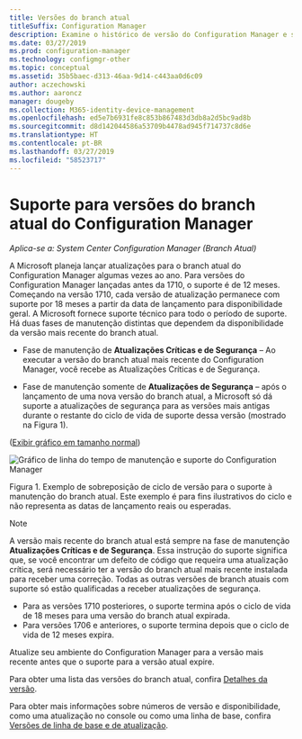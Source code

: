 ```yaml
---
title: Versões do branch atual
titleSuffix: Configuration Manager
description: Examine o histórico de versão do Configuration Manager e saiba mais sobre as fases do serviço oferecido.
ms.date: 03/27/2019
ms.prod: configuration-manager
ms.technology: configmgr-other
ms.topic: conceptual
ms.assetid: 35b5baec-d313-46aa-9d14-c443aa0d6c09
author: aczechowski
ms.author: aaroncz
manager: dougeby
ms.collection: M365-identity-device-management
ms.openlocfilehash: ed5e7b6931fe8c853b867483d3db8a2d5bc9ad8b
ms.sourcegitcommit: d8d142044586a53709b4478ad945f714737c8d6e
ms.translationtype: HT
ms.contentlocale: pt-BR
ms.lasthandoff: 03/27/2019
ms.locfileid: "58523717"
---
```

# <a name="support-for-configuration-manager-current-branch-versions"></a>Suporte para versões do branch atual do Configuration Manager

*Aplica-se a: System Center Configuration Manager (Branch Atual)*

A Microsoft planeja lançar atualizações para o branch atual do Configuration Manager algumas vezes ao ano. Para versões do Configuration Manager lançadas antes da 1710, o suporte é de 12 meses. Começando na versão 1710, cada versão de atualização permanece com suporte por 18 meses a partir da data de lançamento para disponibilidade geral. A Microsoft fornece suporte técnico para todo o período de suporte. Há duas fases de manutenção distintas que dependem da disponibilidade da versão mais recente do branch atual.  

- Fase de manutenção de **Atualizações Críticas e de Segurança** – Ao executar a versão do branch atual mais recente do Configuration Manager, você recebe as Atualizações Críticas e de Segurança.  

- Fase de manutenção somente de **Atualizações de Segurança**  – após o lançamento de uma nova versão do branch atual, a Microsoft só dá suporte a atualizações de segurança para as versões mais antigas durante o restante do ciclo de vida de suporte dessa versão (mostrado na Figura 1).  

([Exibir gráfico em tamanho normal](media/CM_Servicing_support_timeline1.png))

![Gráfico de linha do tempo de manutenção e suporte do Configuration Manager](media/CM_Servicing_support_timeline1.png)  

Figura 1. Exemplo de sobreposição de ciclo de versão para o suporte à manutenção do branch atual. Este exemplo é para fins ilustrativos do ciclo e não representa as datas de lançamento reais ou esperadas.

> [!NOTE]  
>  A versão mais recente do branch atual está sempre na fase de manutenção **Atualizações Críticas e de Segurança**. Essa instrução do suporte significa que, se você encontrar um defeito de código que requeira uma atualização crítica, será necessário ter a versão do branch atual mais recente instalada para receber uma correção. Todas as outras versões de branch atuais com suporte só estão qualificadas a receber atualizações de segurança.
> - Para as versões 1710 posteriores, o suporte termina após o ciclo de vida de 18 meses para uma versão do branch atual expirada.
> - Para versões 1706 e anteriores, o suporte termina depois que o ciclo de vida de 12 meses expira.
> 
> Atualize seu ambiente do Configuration Manager para a versão mais recente antes que o suporte para a versão atual expire.

Para obter uma lista das versões do branch atual, confira [Detalhes da versão](/sccm/core/servers/manage/updates#version-details).

Para obter mais informações sobre números de versão e disponibilidade, como uma atualização no console ou como uma linha de base, confira [Versões de linha de base e de atualização](/sccm/core/servers/manage/updates#a-namebkmkbaselinesa-baseline-and-update-versions).
